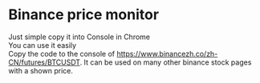 ﻿# Binance price monitor
 Just simple copy it into Console in Chrome\
 You can use it easily\
 Copy the code to the console of https://www.binancezh.co/zh-CN/futures/BTCUSDT. It can be used on many other binance stock pages with a shown price.
